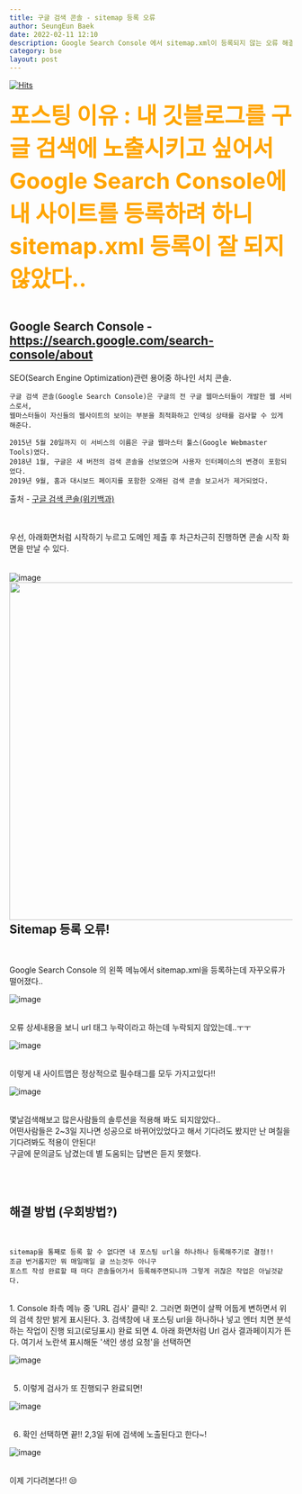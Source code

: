```yaml
---
title: 구글 검색 콘솔 - sitemap 등록 오류
author: SeungEun Baek
date: 2022-02-11 12:10 
description: Google Search Console 에서 sitemap.xml이 등록되지 않는 오류 해결
category: bse
layout: post
---
```

[![Hits](https://hits.seeyoufarm.com/api/count/incr/badge.svg?url=https%3A%2F%2Fdev-seungeun.github.io%2F4etc%2Fsitemap%2F&count_bg=%23FEC8E6&title_bg=%23B2ADAD&icon=&icon_color=%23515050&title=hits&edge_flat=false)](https://hits.seeyoufarm.com)

<div style="font-size:30pt; color:orange">
 <b>
  포스팅 이유 : 내 깃블로그를 구글 검색에 노출시키고 싶어서<br>
  Google Search Console에 내 사이트를 등록하려 하니 sitemap.xml 등록이 잘 되지않았다..
 </b>
</div>

<br>   

## Google Search Console - <https://search.google.com/search-console/about>

SEO(Search Engine Optimization)관련 용어중 하나인 서치 콘솔.   
 
```
구글 검색 콘솔(Google Search Console)은 구글의 전 구글 웹마스터들이 개발한 웹 서비스로서, 
웹마스터들이 자신들의 웹사이트의 보이는 부분을 최적화하고 인덱싱 상태를 검사할 수 있게 해준다.

2015년 5월 20일까지 이 서비스의 이름은 구글 웹마스터 툴스(Google Webmaster Tools)였다.
2018년 1월, 구글은 새 버전의 검색 콘솔을 선보였으며 사용자 인터페이스의 변경이 포함되었다. 
2019년 9월, 홈과 대시보드 페이지를 포함한 오래된 검색 콘솔 보고서가 제거되었다.
```
출처 - [구글 검색 콘솔(위키백과)](https://ko.wikipedia.org/wiki/%EA%B5%AC%EA%B8%80_%EA%B2%80%EC%83%89_%EC%BD%98%EC%86%94)

<br><br>
우선, 아래화면처럼 시작하기 누르고 도메인 제출 후 차근차근히 진행하면 콘솔 시작 화면을 만날 수 있다.   
<br><br>
![image](https://user-images.githubusercontent.com/80504390/153554327-292f35fc-b393-4a0e-a41b-49f1e956eab3.png)
<img style="float:left; width:600px" src="https://user-images.githubusercontent.com/80504390/153551882-db5fe834-167b-4c29-9b12-1ac2ee245c29.png" /> 
 
<br><br>

## Sitemap 등록 오류!
<br>

Google Search Console 의 왼쪽 메뉴에서 sitemap.xml을 등록하는데 자꾸오류가 떨어졌다..<br>

![image](https://user-images.githubusercontent.com/80504390/153552031-f9b09d20-bb86-4a0c-89e5-53e580f1cc40.png)<br><br>   

오류 상세내용을 보니 url 태그 누락이라고 하는데 누락되지 않았는데..ㅜㅜ<br>

![image](https://user-images.githubusercontent.com/80504390/153552080-d8a2c28e-4d90-4b73-b993-7b7a1b1101db.png)<br><br> 

이렇게 내 사이트맵은 정상적으로 필수태그를 모두 가지고있다!!<br>

![image](https://user-images.githubusercontent.com/80504390/153552148-478ac8c5-f88c-47e2-9e5a-3d820b66bf5f.png)
<br><br>

몇날검색해보고 많은사람들의 솔루션을 적용해 봐도 되지않았다..  
어떤사람들은 2~3일 지나면 성공으로 바뀌어있었다고 해서 기다려도 봤지만 난 며칠을 기다려봐도 적용이 안된다!   
구글에 문의글도 남겼는데 별 도움되는 답변은 듣지 못했다.
 
<br><br>

## 해결 방법 (우회방법?)
<br>

```
sitemap을 통째로 등록 할 수 없다면 내 포스팅 url을 하나하나 등록해주기로 결정!!   
조금 번거롭지만 뭐 매일매일 글 쓰는것두 아니구   
포스트 작성 완료할 때 마다 콘솔들어가서 등록해주면되니까 그렇게 귀찮은 작업은 아닐것같다.   
```
<br>
1. Console 좌측 메뉴 중 'URL 검사' 클릭!
2. 그러면 화면이 살짝 어둡게 변하면서 위의 검색 창만 밝게 표시된다.
3. 검색창에 내 포스팅 url을 하나하나 넣고 엔터 치면 분석하는 작업이 진행 되고(로딩표시) 완료 되면    
4. 아래 화면처럼 Url 검사 결과페이지가 뜬다. 여기서 노란색 표시해둔 '색인 생성 요청'을 선택하면<br>

![image](https://user-images.githubusercontent.com/80504390/153553296-70f18c10-039e-42f8-9744-4c8bfcb0e144.png)<br><br>   

5. 이렇게 검사가 또 진행되구 완료되면!<br>

![image](https://user-images.githubusercontent.com/80504390/153553392-5e6544b9-dd6e-4269-8758-8344c2cb5070.png)<br><br>

6. 확인 선택하면 끝!! 2,3일 뒤에 검색에 노출된다고 한다~!<br>

![image](https://user-images.githubusercontent.com/80504390/153553448-01aa7d74-7dca-4a7c-bd41-ba5a03b2d439.png)<br><br>


이제 기다려본다!! 😒

<br><br><br>






